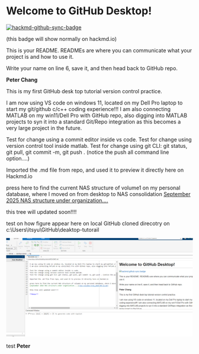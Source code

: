 # Welcome to GitHub Desktop!

[![hackmd-github-sync-badge](https://hackmd.io/YTA1QD7HT3agcgWDzs6RMw/badge)](https://hackmd.io/YTA1QD7HT3agcgWDzs6RMw)

(this badge will show normally on hackmd.io)

This is your README. READMEs are where you can communicate what your project is and how to use it.

Write your name on line 6, save it, and then head back to GitHub repo.

**Peter Chang**

This is my first GitHub desk top tutorial version control practice.

I am now using VS code on windows 11, located on my Dell Pro laptop to start my git/github c/c++ coding experience!!!
I am also connecting MATLAB on my win11/Dell Pro with GitHub repo, also digging into MATLAB projects to syn it into a standard Git/Repo integration as this becomes a very large project in the future.

Test for change using a commit editor inside vs code.
Test for change using version control tool inside matlab.
Test for change using git CLI: git status, git pull, git commit -m, git push . (notice the push all command line option....)

Imported the .md file from repo, and used it to preview it directly here on Hackmd.io

press here to find the current NAS structure of volume1 on my personal database, where I moved on from desktop to NAS consolidation
[September 2025 NAS structure under organization....](nas-volume1-tree_2025-09-12.md)

this tree will updated soon!!!!

test on how figure appear here on local GitHub cloned direcotry on c:\Users\itsyu\GitHub\deaktop-tutorail

![diagram](https://github.com/itsyuen/desktop-tutorial/blob/main/fig/Screenshot01_2025_09_14.png?raw=true)

test
**Peter**